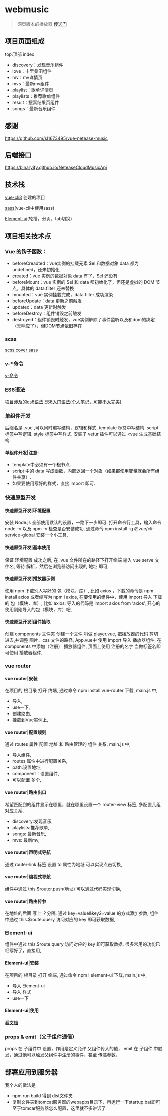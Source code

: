 # webmusic
> 网页版本的播放器 [传送门](http://47.112.160.14:8080/vue-music2/)

## 项目页面组成
top:顶部
index
- discovery：发现音乐组件
- love：十里桑田组件
- mv：mv详情页
- mvs：最新mv组件
- playlist：歌单详情页
- playlists：推荐歌单组件
- result：搜索结果页组件
- songs：最新音乐组件
## 感谢
https://github.com/sl1673495/vue-netease-music

## 后端接口

https://binaryify.github.io/NeteaseCloudMusicApi

## 技术栈
[vue-cli3](https://cli.vuejs.org/zh/) 创建的项目

[sass](https://cli.vuejs.org/zh/guide/css.html#%E9%A2%84%E5%A4%84%E7%90%86%E5%99%A8)(vue-cli中使用sass)

[Element-ui](https://element.eleme.cn/#/zh-CN/component/quickstart)(轮播，分页，tab切换)

## 项目相关技术点
### Vue 的钩子函数：
- beforeCreadted：vue实例的挂载元素 $el 和数据对象 data 都为 undefined，还未初始化
- created：vue 实例的数据对象 data 有了，$el 还没有
- beforeMount：vue 实例的 $el 和 data 都初始化了，但还是虚拟的 DOM 节点，具体的 data.filter 还未替换
- mounted：vue 实例挂载完成，data.filter 成功渲染
- beforeUpdate：data 更新之前触发
- updated：data 更新时触发
- beforeDestroy：组件销毁之前触发
- destroyed：组件销毁时触发，vue实例解除了事件监听以及和dom的绑定（无响应了），但DOM节点依旧存在
### scss
[scss cover sass](https://blog.csdn.net/AlisaClass/article/details/90756027)
### v-*命令
[v-命令](https://share.mubu.com/doc/BRo2FU9zp9)
### ES6语法
[项目涉及的es6语法](https://share.mubu.com/doc/1gZK8iyntp9)
[ES6入门语法(个人笔记，可能不太完美)](https://blog.csdn.net/weixin_40422539/article/details/102636215)
### 单组件开发
后缀名是 .vue ,可以同时编写结构，逻辑和样式.
template 标签中写结构.
script 标签中写逻辑.
style 标签中写样式.
安装了 vetur 插件可以通过 <vue 生成基础结构.
#### 单组件开发|注意:
- template中必须有一个根节点.
- script 中的 data 写成函数，内部返回一个对象（如果都使用变量就会所有组件共享）.
- 如果要使用写好的样式，直接 import 即可.
### 快速原型开发
#### 快速原型开发|环境配置
安装 Node.js 全部使用默认的设置，一路下一步即可.
打开命令行工具，输入命令 node –v 以及 npm -v 检查是否安装成功,
通过命令 npm install -g @vue/cli-service-global 安装一个小工具,
#### 快速原型开发|基本使用
保证 环境配置 成功之后,
在 .vue 文件所在的路径下打开终端 输入 vue serve 文件名,
等待 解析，然后在浏览器访问出现的 地址 即可,
#### 快速原型开发|播放器示例
使用 npm 下载别人写好的 包（模块，库）,
比如 axios ，下载的命令是 npm install axios  或者缩写为 npm i axios,
在要使用的组件中，使用 import 导入 下载的 包（模块，库）,
比如 axios: 导入的代码是 import axios from ‘axios’,
开心的使用刚刚导入的包（模块，库）吧,
#### 快速原型开发|组件抽取
创建 components 文件夹 创建一个文件 叫做 player.vue,
把播放器的代码 剪切 进去,并调整 图片、css 文件的路径,
App.vue中 使用 import 导入 播放器组件,
在 components 中添加（注册） 播放器组件,
页面上使用 注册的名字 当做标签名即可使用 播放器组件,
### vue router
#### vue router|安装
在项目的 根目录 打开 终端,
通过命令 npm install vue-router 下载,
main.js 中,
- 导入,
- use一下,
- 创建路由,
- 挂载到Vue实例上,
#### vue router|配置规则
通过 routes 属性 配置 地址 和 路由管理的 组件 关系,
main.js 中,
- 导入组件,
- routes 属性中进行配置关系,
- path:设置地址,
- component：设置组件,
- 可以配置 多个,
#### vue router|路由出口
希望匹配到的组件显示在哪里，就在哪里设置一个 router-view 标签,
多配置几组对应关系,
- discovery:发现音乐,
- playlists:推荐歌单,
- songs:	最新音乐,
- mvs:	最新mv,
#### vue router|声明式导航
通过 router-link 标签 设置 to 属性为地址 可以实现点击切换,
#### vue router|编程式导航
组件中通过 this.$router.push(地址) 可以通过代码实现切换,
#### vue router|路由传参
在地址的后面 写上 ？分隔,
通过 key=value&key2=value 的方式添加参数,
组件中通过 this.$route.query 访问对应的 key 即可获取数据,

### Element-ui
组件中通过 this.$route.query 访问对应的 key 即可获取数据,
很多常用的功能已经写好了，直接用,
#### Element-ui|安装
在项目的 根目录 打开 终端,
通过命令 npm i element-ui 下载,
main.js 中,
- 导入 Element-ui
- 导入 样式
- use一下
#### Element-ui|使用
[看文档](https://element.eleme.cn/#/zh-CN/component/carousel)

### props & emit（父子组件通信）
props 在 子组件中 设置，作用是定义允许 父组件传入的值，
emit 在 子组件 中触发，通过他可以触发父组件中注册的事件，甚至 传递参数，

## 部署应用到服务器
我个人的做法是
- npm run build 得到 dist文件夹
- 复制文件夹到tomcat服务器的webapps目录下，再运行一下startup.bat即可
至于tomcar服务器怎么配置，这里就不多讲诉了








